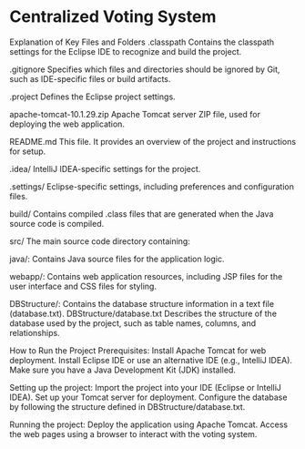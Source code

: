 # Centralized Voting System

Explanation of Key Files and Folders
.classpath
Contains the classpath settings for the Eclipse IDE to recognize and build the project.

.gitignore
Specifies which files and directories should be ignored by Git, such as IDE-specific files or build artifacts.

.project
Defines the Eclipse project settings.

apache-tomcat-10.1.29.zip
Apache Tomcat server ZIP file, used for deploying the web application.

README.md
This file. It provides an overview of the project and instructions for setup.

.idea/
IntelliJ IDEA-specific settings for the project.

.settings/
Eclipse-specific settings, including preferences and configuration files.

build/
Contains compiled .class files that are generated when the Java source code is compiled.

src/
The main source code directory containing:

java/: Contains Java source files for the application logic.

webapp/: Contains web application resources, including JSP files for the user interface and CSS files for styling.

DBStructure/: Contains the database structure information in a text file (database.txt).
DBStructure/database.txt
Describes the structure of the database used by the project, such as table names, columns, and relationships.

How to Run the Project
Prerequisites:
Install Apache Tomcat for web deployment.
Install Eclipse IDE or use an alternative IDE (e.g., IntelliJ IDEA).
Make sure you have a Java Development Kit (JDK) installed.

Setting up the project:
Import the project into your IDE (Eclipse or IntelliJ IDEA).
Set up your Tomcat server for deployment.
Configure the database by following the structure defined in DBStructure/database.txt.

Running the project:
Deploy the application using Apache Tomcat.
Access the web pages using a browser to interact with the voting system.
